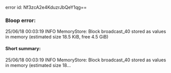 error id: Nf3zcA2e4KduzrJbQeY1qg==
### Bloop error:

25/06/18 00:03:19 INFO MemoryStore: Block broadcast_40 stored as values in memory (estimated size 18.5 KiB, free 4.5 GiB)
#### Short summary: 

25/06/18 00:03:19 INFO MemoryStore: Block broadcast_40 stored as values in memory (estimated size 18...